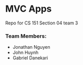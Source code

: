 # MVC Apps
Repo for CS 151 Section 04 team 3
### Team Members: 
- Jonathan Nguyen
- John Huynh
- Gabriel Danekari
